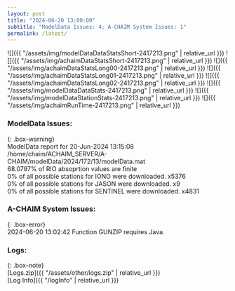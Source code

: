 ```yaml
---
layout: post
title: "2024-06-20 13:00:00"
subtitle: "ModelData Issues: 4; A-CHAIM System Issues: 1"
permalink: /latest/
---
```


![]({{ "/assets/img/modelDataDataStatsShort-2417213.png" | relative_url }})
![]({{ "/assets/img/achaimDataStatsShort-2417213.png" | relative_url }})
![]({{ "/assets/img/achaimDataStatsLong00-2417213.png" | relative_url }})
![]({{ "/assets/img/achaimDataStatsLong01-2417213.png" | relative_url }})
![]({{ "/assets/img/achaimDataStatsLong02-2417213.png" | relative_url }})
![]({{ "/assets/img/modelDataDataStats-2417213.png" | relative_url }})
![]({{ "/assets/img/modelDataStationStats-2417213.png" | relative_url }})
![]({{ "/assets/img/achaimRunTime-2417213.png" | relative_url }})


### ModelData Issues:  
  
{: .box-warning}  
 ModelData report for 20-Jun-2024 13:15:08   
 /home/chaim/ACHAIM_SERVER/A-CHAIM/modelData/2024/172/13/modelData.mat   
 68.0797% of RIO absoprtion values are finite   
 0% of all possible stations for IONO were downloaded. x5376   
 0% of all possible stations for JASON were downloaded. x9   
 0% of all possible stations for SENTINEL were downloaded. x4831   
  
### A-CHAIM System Issues:  
  
{: .box-error}  
2024-06-20 13:02:42 Function GUNZIP requires Java.  

### Logs:  
  
{: .box-note}  
[Logs.zip]({{ "/assets/other/logs.zip" | relative_url }})  
[Log Info]({{ "/logInfo" | relative_url }})  
